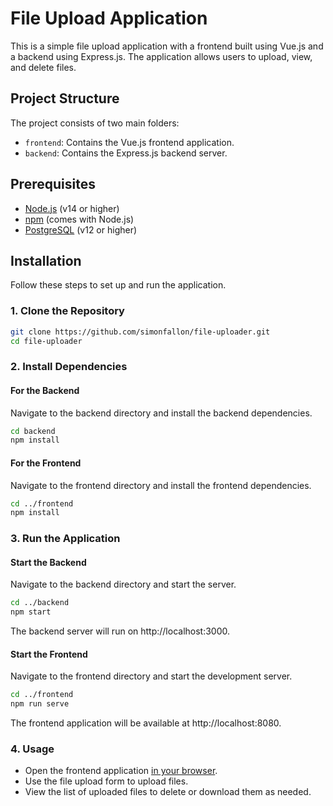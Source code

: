 # File Upload Application

This is a simple file upload application with a frontend built using Vue.js and a backend using Express.js. The application allows users to upload, view, and delete files.

## Project Structure

The project consists of two main folders:
- `frontend`: Contains the Vue.js frontend application.
- `backend`: Contains the Express.js backend server.

## Prerequisites

- [Node.js](https://nodejs.org/) (v14 or higher)
- [npm](https://www.npmjs.com/) (comes with Node.js)
- [PostgreSQL](https://www.postgresql.org/) (v12 or higher)

## Installation

Follow these steps to set up and run the application.

### 1. Clone the Repository

```bash
git clone https://github.com/simonfallon/file-uploader.git
cd file-uploader
```

### 2. Install Dependencies

#### For the Backend 

Navigate to the backend directory and install the backend dependencies.

```bash
cd backend
npm install
```

#### For the Frontend

Navigate to the frontend directory and install the frontend dependencies.

```bash
cd ../frontend
npm install
```

### 3. Run the Application

#### Start  the Backend

Navigate to the backend directory and start the server.

```bash
cd ../backend
npm start
```

The backend server will run on http://localhost:3000.

#### Start the Frontend

Navigate to the frontend directory and start the development server.

```bash
cd ../frontend
npm run serve
```

The frontend application will be available at http://localhost:8080.

### 4. Usage

- Open the frontend application [in your browser](http://localhost:8080).
- Use the file upload form to upload files.
- View the list of uploaded files to delete or download them as needed.